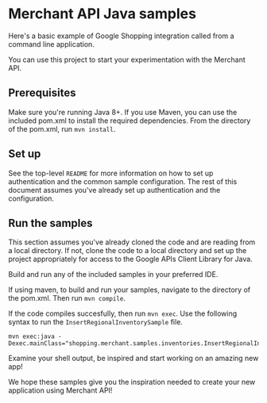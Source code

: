 # Merchant API Java samples

Here's a basic example
of Google Shopping integration called from a command line application.

You can use this project to start your experimentation with
the Merchant API.

## Prerequisites

Make sure you're running Java 8+. If you use Maven, you can use the
included pom.xml to install the required dependencies. From
the directory of the pom.xml, run `mvn install`.

## Set up

See the top-level `README` for more information on
how to set up authentication and the common sample configuration. The rest
of this document assumes you've already set up authentication and the configuration.

## Run the samples

This section assumes you've already cloned the code and are reading from a local
directory. If not, clone the code to a local directory and set up the project
appropriately for access to the Google APIs Client Library for Java.

Build and run any of the included samples in your preferred IDE.

If using maven, to build and run your samples, navigate to the directory of
the pom.xml. Then run `mvn compile`.

If the code compiles succesfully, then run `mvn exec`. Use the following syntax
to run the `InsertRegionalInventorySample` file.

```
mvn exec:java -Dexec.mainClass="shopping.merchant.samples.inventories.InsertRegionalInventorySample"
```

Examine your shell output, be inspired and start working on an amazing new app!

We hope these samples give you the inspiration needed to create your new
application using Merchant API!